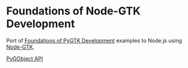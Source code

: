 Foundations of Node-GTK Development
===

Port of [Foundations of PyGTK Development](https://www.apress.com/gp/book/9781484241783) examples
to Node.js using [Node-GTK](https://github.com/romgrk/node-gtk).

[PyGObject API](http://lazka.github.io/pgi-docs/index.html#Gtk-3.0)
